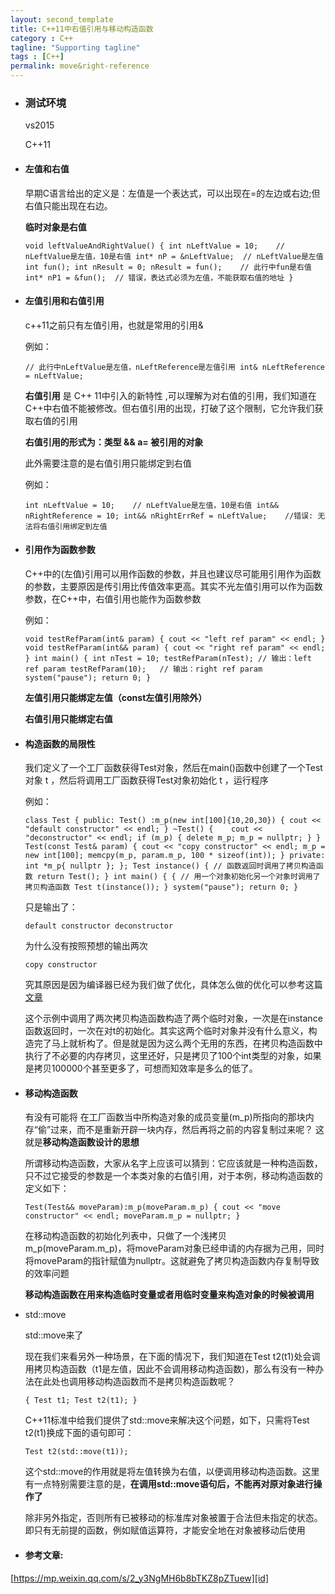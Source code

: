 ```yaml
---
layout: second_template
title: C++11中右值引用与移动构造函数
category : C++
tagline: "Supporting tagline"
tags : [C++]
permalink: move&right-reference
---
```


[id]: https://mp.weixin.qq.com/s/2_y3NgMH6b8bTKZ8pZTuew
[program_transformation_semantic]: /program-transformation-semantic
* ### 测试环境 ###
	
	vs2015

	C++11	

* #### 左值和右值 ####
	早期C语言给出的定义是：左值是一个表达式，可以出现在=的左边或右边;但右值只能出现在右边。

	**临时对象是右值**

	`
	void leftValueAndRightValue()
	{
		int nLeftValue = 10;	// nLeftValue是左值，10是右值
		int* nP = &nLeftValue;	// nLeftValue是左值
		int fun();
		int nResult = 0;
		nResult = fun();	// 此行中fun是右值
		int* nP1 = &fun();  // 错误，表达式必须为左值，不能获取右值的地址
	}
	`
	

* #### 左值引用和右值引用 ####
	c++11之前只有左值引用，也就是常用的引用&

	例如：

	`
	// 此行中nLeftValue是左值，nLeftReference是左值引用
	int& nLeftReference = nLeftValue;
	`
	
	**右值引用** 是 C++ 11中引入的新特性 ,可以理解为对右值的引用，我们知道在C++中右值不能被修改。但右值引用的出现，打破了这个限制，它允许我们获取右值的引用

	**右值引用的形式为：类型 && a= 被引用的对象**

	此外需要注意的是右值引用只能绑定到右值

	例如：

	`
	int nLeftValue = 10;	// nLeftValue是左值，10是右值
	int&& nRightReference = 10;
	int&& nRightErrRef = nLeftValue;	//错误: 无法将右值引用绑定到左值
	`	

* #### 引用作为函数参数 ####
	C++中的(左值)引用可以用作函数的参数，并且也建议尽可能用引用作为函数的参数，主要原因是传引用比传值效率更高。其实不光左值引用可以作为函数参数，在C++中，右值引用也能作为函数参数

	例如：
	
	`
	void testRefParam(int& param)
	{
		cout << "left ref param" << endl;
	}
	void testRefParam(int&& param)
	{
		cout << "right ref param" << endl;
	}
	int main()
	{
		int nTest = 10;
		testRefParam(nTest); // 输出：left ref param
		testRefParam(10);	// 输出：right ref param
		system("pause");
    	return 0;
	}
	`
	
	**左值引用只能绑定左值（const左值引用除外）**

	**右值引用只能绑定右值**

* #### 构造函数的局限性 ####
	
	我们定义了一个工厂函数获得Test对象，然后在main()函数中创建了一个Test对象 t ，然后将调用工厂函数获得Test对象初始化 t ，运行程序

	例如：

	`
	class Test
	{
	public:
		Test() :m_p(new int[100]{10,20,30})
		{
			cout << "default constructor" << endl;
		}
		~Test()
		{	
			cout << "deconstructor" << endl;
			if (m_p)
			{
				delete m_p;
				m_p = nullptr;
			}
		}
		Test(const Test& param)
		{
			cout << "copy constructor" << endl;
			m_p = new int[100];
			memcpy(m_p, param.m_p, 100 * sizeof(int));
		}
	private:
		int *m_p{ nullptr };
	};
	Test instance()
	{
		// 函数返回时调用了拷贝构造函数
		return Test();
	}
	int main()
	{
		{
			// 用一个对象初始化另一个对象时调用了拷贝构造函数
			Test t(instance());
		}
		system("pause");
	    return 0;
	}
	`

	只是输出了：

	`
	default constructor
	deconstructor
	`

	为什么没有按照预想的输出两次

	`
	copy constructor
	`

	究其原因是因为编译器已经为我们做了优化，具体怎么做的优化可以参考这篇[文章][program_transformation_semantic]
	
	这个示例中调用了两次拷贝构造函数构造了两个临时对象，一次是在instance函数返回时，一次在对t的初始化。其实这两个临时对象并没有什么意义，构造完了马上就析构了。但是就是因为这么两个无用的东西，在拷贝构造函数中执行了不必要的内存拷贝，这里还好，只是拷贝了100个int类型的对象，如果是拷贝100000个甚至更多了，可想而知效率是多么的低了。

* #### 移动构造函数 ####
	有没有可能将 在工厂函数当中所构造对象的成员变量(m_p)所指向的那块内存“偷”过来，而不是重新开辟一块内存，然后再将之前的内容复制过来呢？ 这就是**移动构造函数设计的思想**
	
	所谓移动构造函数，大家从名字上应该可以猜到：它应该就是一种构造函数，只不过它接受的参数是一个本类对象的右值引用，对于本例，移动构造函数的定义如下： 

	`
	Test(Test&& moveParam):m_p(moveParam.m_p)
	{
		cout << "move constructor" << endl;
		moveParam.m_p = nullptr;
	}
	`
	
	在移动构造函数的初始化列表中，只做了一个浅拷贝m_p(moveParam.m_p)，将moveParam对象已经申请的内存据为己用，同时将moveParam的指针赋值为nullptr。这就避免了拷贝构造函数内存复制导致的效率问题

	**移动构造函数在用来构造临时变量或者用临时变量来构造对象的时候被调用**

* std::move

	std::move来了

	现在我们来看另外一种场景，在下面的情况下，我们知道在Test t2(t1)处会调用拷贝构造函数（t1是左值，因此不会调用移动构造函数)，那么有没有一种办法在此处也调用移动构造函数而不是拷贝构造函数呢？

	`
	{
		Test t1;
		Test t2(t1);
	}
	`
	
	C++11标准中给我们提供了std::move来解决这个问题，如下，只需将Test t2(t1)换成下面的语句即可：

	`
	Test t2(std::move(t1));
	`

	这个std::move的作用就是将左值转换为右值，以便调用移动构造函数。这里有一点特别需要注意的是，**在调用std::move语句后，不能再对原对象进行操作了**

	除非另外指定，否则所有已被移动的标准库对象被置于合法但未指定的状态。即只有无前提的函数，例如赋值运算符，才能安全地在对象被移动后使用

* #### 参考文章: ####
[https://mp.weixin.qq.com/s/2_y3NgMH6b8bTKZ8pZTuew][id]